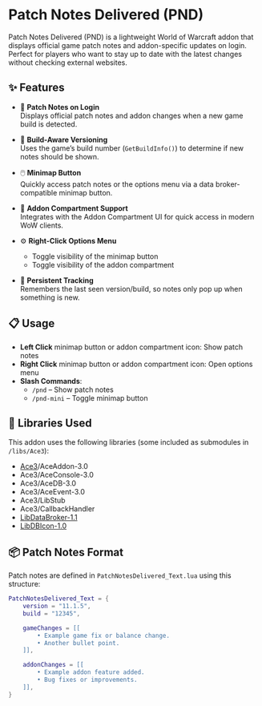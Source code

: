 # Patch Notes Delivered (PND)

Patch Notes Delivered (PND) is a lightweight World of Warcraft addon that displays official game patch notes and addon-specific updates on login. Perfect for players who want to stay up to date with the latest changes without checking external websites.

## ✨ Features

- 📌 **Patch Notes on Login**  
  Displays official patch notes and addon changes when a new game build is detected.

- 🧠 **Build-Aware Versioning**  
  Uses the game’s build number (`GetBuildInfo()`) to determine if new notes should be shown.

- 🖱️ **Minimap Button**  
  Quickly access patch notes or the options menu via a data broker-compatible minimap button.

- 📁 **Addon Compartment Support**  
  Integrates with the Addon Compartment UI for quick access in modern WoW clients.

- ⚙️ **Right-Click Options Menu**  
  - Toggle visibility of the minimap button  
  - Toggle visibility of the addon compartment

- 💾 **Persistent Tracking**  
  Remembers the last seen version/build, so notes only pop up when something is new.

## 📋 Usage

- **Left Click** minimap button or addon compartment icon: Show patch notes  
- **Right Click** minimap button or addon compartment icon: Open options menu  
- **Slash Commands**:
  - `/pnd` – Show patch notes  
  - `/pnd-mini` – Toggle minimap button  

## 🧩 Libraries Used

This addon uses the following libraries (some included as submodules in `/libs/Ace3`):

- [Ace3](https://www.wowace.com/projects/ace3)/AceAddon-3.0
- Ace3/AceConsole-3.0  
- Ace3/AceDB-3.0  
- Ace3/AceEvent-3.0  
- Ace3/LibStub  
- Ace3/CallbackHandler  
- [LibDataBroker-1.1](https://www.wowace.com/projects/libdatabroker-1-1)  
- [LibDBIcon-1.0](https://www.wowace.com/projects/libdbicon-1-0)

## 📦 Patch Notes Format

Patch notes are defined in `PatchNotesDelivered_Text.lua` using this structure:

```lua
PatchNotesDelivered_Text = {
    version = "11.1.5",
    build = "12345",

    gameChanges = [[
        • Example game fix or balance change.
        • Another bullet point.
    ]],

    addonChanges = [[
        • Example addon feature added.
        • Bug fixes or improvements.
    ]],
}
